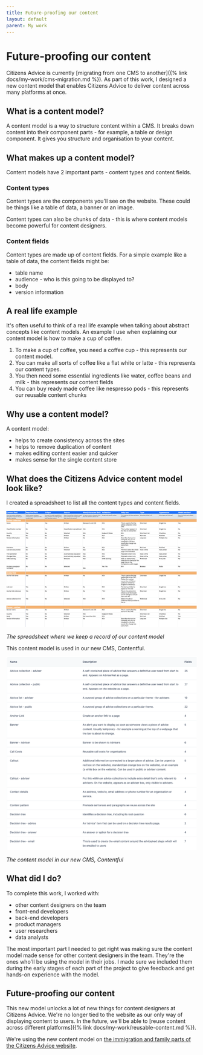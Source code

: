 ```yaml
---
title: Future-proofing our content
layout: default
parent: My work
---
```

# Future-proofing our content
Citizens Advice is currently [migrating from one CMS to another]({% link docs/my-work/cms-migration.md %}). As part of this work, I designed a new content model that enables Citizens Advice to deliver content across many platforms at once.
## What is a content model?
A content model is a way to structure content within a CMS. It breaks down content into their component parts - for example, a table or design component. It gives you structure and organisation to your content. 
## What makes up a content model?
Content models have 2 important parts - content types and content fields.
### Content types
Content types are the components you'll see on the website. These could be things like a table of data, a banner or an image.

Content types can also be chunks of data - this is where content models become powerful for content designers. 
### Content fields
Content types are made up of content fields. For a simple example like a table of data, the content fields might be:
- table name
- audience - who is this going to be displayed to?
- body
- version information

## A real life example
It's often useful to think of a real life example when talking about abstract concepts like content models. An example I use when explaining our content model is how to make a cup of coffee.

1. To make a cup of coffee, you need a coffee cup - this represents our content model.
2. You can make all sorts of coffee like a flat white or latte - this represents our content types.
3. You then need some essential ingredients like water, coffee beans and milk - this represents our content fields
4. You can buy ready made coffee like nespresso pods - this represents our reusable content chunks

## Why use a content model?
A content model:
- helps to create consistency across the sites
- helps to remove duplication of content
- makes editing content easier and quicker
- makes sense for the single content store

## What does the Citizens Advice content model look like?
I created a spreadsheet to list all the content types and content fields.

![Spreadsheet showing the Citizens Advice content model](/assets/img/content-model-spreadsheet.png)

_The spreadsheet where we keep a record of our content model_

This content model is used in our new CMS, Contentful. 

![Screenshot of Contentful, the CMS where content designers interact with the content model](/assets/img/contentful-content-model.png)

_The content model in our new CMS, Contentful_
## What did I do?
To complete this work, I worked with:
- other content designers on the team
- front-end developers
- back-end developers
- product managers
- user researchers
- data analysts

The most important part I needed to get right was making sure the content model made sense for other content designers in the team. They're the ones who'll be using the model in their jobs. I made sure we included them during the early stages of each part of the project to give feedback and get hands-on experience with the model.
## Future-proofing our content
This new model unlocks a lot of new things for content designers at Citizens Advice. We're no longer tied to the website as our only way of displaying content to users. In the future, we'll be able to [reuse content across different platforms]({% link docs/my-work/reusable-content.md %}).

We're using the new content model on [the immigration and family parts of the Citizens Advice website](https://www.citizensadvice.org.uk/immigration/).